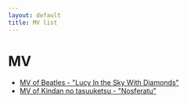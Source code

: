 ```yaml
---
layout: default
title: MV list
---
```


# MV
- [MV of Beatles - "Lucy In the Sky With Diamonds"](/posts/7.html)
- [MV of Kindan no tasuuketsu - "Nosferatu"](/posts/8.html)